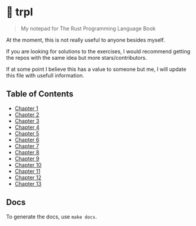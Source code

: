 # :nut_and_bolt: trpl
> My notepad for The Rust Programming Language Book

At the moment, this is not really useful to anyone besides myself.

If you are looking for solutions to the exercises, I would recommend getting the repos with the same idea but more stars/contributors.

If at some point I believe this has a value to someone but me, I will update this file with usefull information.

## Table of Contents

* [Chapter 1](chapters/chapter-1#chapter-1)
* [Chapter 2](chapters/chapter-2#chapter-2)
* [Chapter 3](chapters/chapter-3#chapter-3)
* [Chapter 4](chapters/chapter-4#chapter-4)
* [Chapter 5](chapters/chapter-5#chapter-5)
* [Chapter 6](chapters/chapter-6#chapter-6)
* [Chapter 7](chapters/chapter-7#chapter-7)
* [Chapter 8](chapters/chapter-8#chapter-8)
* [Chapter 9](chapters/chapter-9#chapter-9)
* [Chapter 10](chapters/chapter-10#chapter-10)
* [Chapter 11](chapters/chapter-11#chapter-11)
* [Chapter 12](chapters/chapter-12#chapter-12)
* [Chapter 13](chapters/chapter-13#chapter-13)

## Docs

To generate the docs, use `make docs`.
